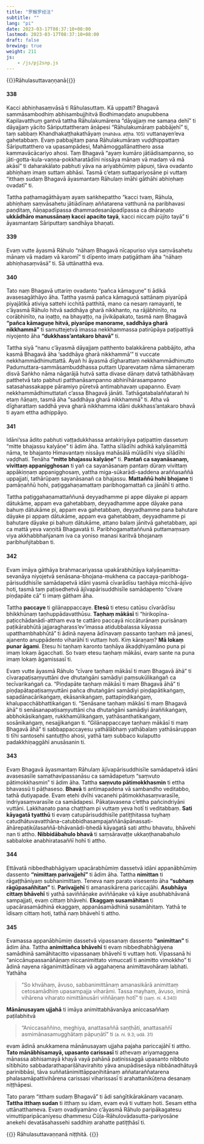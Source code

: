 ```yaml
---
title: "罗睺罗经注"
subtitle: ""
lang: "pi"
date: 2023-03-17T08:37:10+08:00
lastmod: 2023-03-17T08:37:10+08:00
draft: false
brewing: true
weight: 211
js:
    - /js/pj2snp.js
---
```


{{<subtitle>}}Rāhulasuttavaṇṇanā{{</subtitle>}}

#### 338

Kacci abhiṇhasaṃvāsā ti Rāhulasuttaṃ. Kā uppatti? Bhagavā sammāsambodhiṃ abhisambujjhitvā Bodhimaṇḍato anupubbena Kapilavatthuṃ gantvā tattha Rāhulakumārena “dāyajjaṃ me samaṇa dehī” ti dāyajjaṃ yācito Sāriputtattheraṃ āṇāpesi “Rāhulakumāraṃ pabbājehī” ti, taṃ sabbaṃ Khandhakaṭṭhakathāyaṃ <small>(mahāva. aṭṭha. 105)</small> vuttanayen’eva gahetabbaṃ. Evaṃ pabbajitaṃ pana Rāhulakumāraṃ vuḍḍhippattaṃ Sāriputtatthero va upasampādesi, Mahāmoggallānatthero assa kammavācācariyo ahosi. Taṃ Bhagavā “ayaṃ kumāro jātiādisampanno, so jāti-gotta-kula-vaṇṇa-pokkharatādīni nissāya mānaṃ vā madaṃ vā mā akāsī” ti daharakālato pabhuti yāva na ariyabhūmiṃ pāpuṇi, tāva ovadanto abhiṇhaṃ imaṃ suttam abhāsi. Tasmā c’etaṃ suttapariyosāne pi vuttaṃ “itthaṃ sudaṃ Bhagavā āyasmantaṃ Rāhulaṃ imāhi gāthāhi abhiṇhaṃ ovadatī” ti.

Tattha paṭhamagāthāyaṃ ayaṃ saṅkhepattho “kacci tvaṃ, Rāhula, abhiṇhaṃ saṃvāsahetu jātiādīnaṃ aññatarena vatthunā na paribhavasi paṇḍitaṃ, ñāṇapadīpassa dhammadesanāpadīpassa ca dhāraṇato **ukkādhāro manussānaṃ kacci apacito tayā**, kacci niccaṃ pūjito tayā” ti āyasmantaṃ Sāriputtaṃ sandhāya bhaṇati.

#### 339

Evaṃ vutte āyasmā Rāhulo “nāhaṃ Bhagavā nīcapuriso viya saṃvāsahetu mānaṃ vā madaṃ vā karomī” ti dīpento imaṃ paṭigātham āha “nāhaṃ abhiṇhasaṃvāsā” ti. Sā uttānatthā eva.

#### 340

Tato naṃ Bhagavā uttariṃ ovadanto “pañca kāmaguṇe” ti ādikā avasesagāthāyo āha. Tattha yasmā pañca kāmaguṇā sattānaṃ piyarūpā piyajātikā ativiya sattehi icchitā patthitā, mano ca nesaṃ ramayanti, te c’āyasmā Rāhulo hitvā saddhāya gharā nikkhanto, na rājābhinīto, na corābhinīto, na iṇaṭṭo, na bhayaṭṭo, na jīvikāpakato, tasmā naṃ Bhagavā **“pañca kāmaguṇe hitvā, piyarūpe manorame, saddhāya gharā nikkhammā”** ti samuttejetvā imassa nekkhammassa patirūpāya paṭipattiyā niyojento āha **“dukkhass’antakaro bhavā”** ti.

Tattha siyā “nanu c’āyasmā dāyajjaṃ patthento balakkārena pabbājito, atha kasmā Bhagavā āha ‘saddhāya gharā nikkhammā’” ti vuccate nekkhammādhimuttattā. Ayañ hi āyasmā dīgharattaṃ nekkhammādhimutto Padumuttara-sammāsambuddhassa puttaṃ Uparevataṃ nāma sāmaṇeraṃ disvā Saṅkho nāma nāgarājā hutvā satta divase dānaṃ datvā tathābhāvaṃ patthetvā tato pabhuti patthanāsampanno abhinīhārasampanno satasahassakappe pāramiyo pūretvā antimabhavaṃ upapanno. Evaṃ nekkhammādhimuttatañ c’assa Bhagavā jānāti. Tathāgatabalaññatarañ hi etaṃ ñāṇaṃ, tasmā āha “saddhāya gharā nikkhammā” ti. Atha vā dīgharattaṃ saddhā yeva gharā nikkhamma idāni dukkhass’antakaro bhavā ti ayam ettha adhippāyo.

#### 341

Idāni’ssa ādito pabhuti vaṭṭadukkhassa antakiriyāya paṭipattiṃ dassetuṃ “mitte bhajassu kalyāṇe” ti ādim āha. Tattha sīlādīhi adhikā kalyāṇamittā nāma, te bhajanto Himavantaṃ nissāya mahāsālā mūlādīhi viya sīlādīhi vaḍḍhati. Tenāha **“mitte bhajassu kalyāṇe”** ti. **Pantañ ca sayanāsanaṃ, vivittaṃ appanigghosan** ti yañ ca sayanāsanaṃ pantaṃ dūraṃ vivittaṃ appākiṇṇaṃ appanigghosaṃ, yattha miga-sūkarādi-saddena araññasaññā uppajjati, tathārūpaṃ sayanāsanañ ca bhajassu. **Mattaññū hohi bhojane** ti pamāṇaññū hohi, paṭiggahaṇamattaṃ paribhogamattañ ca jānāhī ti attho.

Tattha paṭiggahaṇamattaññunā deyyadhamme pi appe dāyake pi appaṃ dātukāme, appam eva gahetabbaṃ, deyyadhamme appe dāyake pana bahuṃ dātukāme pi, appam eva gahetabbaṃ, deyyadhamme pana bahutare dāyake pi appaṃ dātukāme, appam eva gahetabbaṃ, deyyadhamme pi bahutare dāyake pi bahuṃ dātukāme, attano balaṃ jānitvā gahetabbaṃ, api ca mattā yeva vaṇṇitā Bhagavatā ti. Paribhogamattaññunā puttamaṃsaṃ viya akkhabbhañjanam iva ca yoniso manasi karitvā bhojanaṃ paribhuñjitabban ti.

#### 342

Evam imāya gāthāya brahmacariyassa upakārabhūtāya kalyāṇamitta-sevanāya niyojetvā senāsana-bhojana-mukhena ca paccaya-paribhoga-pārisuddhisīle samādapetvā idāni yasmā cīvarādīsu taṇhāya micchā-ājīvo hoti, tasmā taṃ paṭisedhetvā ājīvapārisuddhisīle samādapento “cīvare piṇḍapāte cā” ti imaṃ gātham āha.

Tattha **paccaye** ti gilānappaccaye. **Etesū** ti etesu catūsu cīvarādīsu bhikkhūnaṃ taṇhuppādavatthūsu. **Taṇhaṃ mākāsī** ti “hirikopīna-paṭicchādanādi-attham eva te cattāro paccayā niccāturānaṃ purisānaṃ paṭikārabhūtā jajjaragharass’ev’imassa atidubbalassa kāyassa upatthambhabhūtā” ti ādinā nayena ādīnavaṃ passanto taṇhaṃ mā janesi, ajanento anuppādento viharāhī ti vuttaṃ hoti. Kiṃ kāraṇaṃ? **Mā lokaṃ punar āgami**. Etesu hi taṇhaṃ karonto taṇhāya ākaḍḍhiyamāno puna pi imaṃ lokaṃ āgacchati. So tvaṃ etesu taṇhaṃ mākāsi, evaṃ sante na puna imaṃ lokaṃ āgamissasī ti.

Evaṃ vutte āyasmā Rāhulo “cīvare taṇhaṃ mākāsī ti maṃ Bhagavā āhā” ti cīvarapaṭisaṃyuttāni dve dhutaṅgāni samādiyi paṃsukūlikaṅgañ ca tecīvarikaṅgañ ca. “Piṇḍapāte taṇhaṃ mākāsī ti maṃ Bhagavā āhā” ti piṇḍapātapaṭisaṃyuttāni pañca dhutaṅgāni samādiyi piṇḍapātikaṅgaṃ, sapadānacārikaṅgaṃ, ekāsanikaṅgaṃ, pattapiṇḍikaṅgaṃ, khalupacchābhattikaṅgan ti. “Senāsane taṇhaṃ mākāsī ti maṃ Bhagavā āhā” ti senāsanapaṭisaṃyuttāni cha dhutaṅgāni samādiyi āraññikaṅgaṃ, abbhokāsikaṅgaṃ, rukkhamūlikaṅgaṃ, yathāsanthatikaṅgaṃ, sosānikaṅgaṃ, nesajjikaṅgan ti. “Gilānappaccaye taṇhaṃ mākāsī ti maṃ Bhagavā āhā” ti sabbappaccayesu yathālābhaṃ yathābalaṃ yathāsāruppan ti tīhi santosehi santuṭṭho ahosi, yathā taṃ subbaco kulaputto padakkhiṇaggāhī anusāsanin ti.

#### 343

Evaṃ Bhagavā āyasmantaṃ Rāhulaṃ ājīvapārisuddhisīle samādapetvā idāni avasesasīle samathavipassanāsu ca samādapetuṃ “saṃvuto pātimokkhasmin” ti ādim āha. Tattha **saṃvuto pātimokkhasmin** ti ettha bhavassū ti pāṭhaseso. **Bhavā** ti antimapadena vā sambandho veditabbo, tathā dutiyapade. Evam etehi dvīhi vacanehi pātimokkhasaṃvarasīle, indriyasaṃvarasīle ca samādapesi. Pākaṭavasena c’ettha pañcindriyāni vuttāni. Lakkhaṇato pana chaṭṭham pi vuttaṃ yeva hotī ti veditabbaṃ. **Sati kāyagatā tyatthū** ti evaṃ catupārisuddhisīle patiṭṭhitassa tuyhaṃ catudhātuvavatthāna-catubbidhasampajaññānāpānassati-āhārepaṭikūlasaññā-bhāvanādi-bhedā kāyagatā sati atthu bhavatu, bhāvehi nan ti attho. **Nibbidābahulo bhavā** ti saṃsāravaṭṭe ukkaṇṭhanabahulo sabbaloke anabhiratasaññī hohī ti attho.

#### 344

Ettāvatā nibbedhabhāgiyaṃ upacārabhūmiṃ dassetvā idāni appanābhūmiṃ dassento **“nimittaṃ parivajjehī”** ti ādim āha. Tattha **nimittan** ti rāgaṭṭhāniyaṃ subhanimittaṃ. Teneva naṃ parato visesento āha **“subhaṃ rāgūpasañhitan”** ti. **Parivajjehī** ti amanasikārena pariccajāhi. **Asubhāya cittaṃ bhāvehī** ti yathā saviññāṇake aviññāṇake vā kāye asubhabhāvanā sampajjati, evaṃ cittaṃ bhāvehi. **Ekaggaṃ susamāhitan** ti upacārasamādhinā ekaggaṃ, appanāsamādhinā susamāhitaṃ. Yathā te īdisaṃ cittaṃ hoti, tathā naṃ bhāvehī ti attho.

#### 345

Evamassa appanābhūmiṃ dassetvā vipassanaṃ dassento **“animittan”** ti ādim āha. Tattha **animittañca bhāvehī** ti evaṃ nibbedhabhāgiyena samādhinā samāhitacitto vipassanaṃ bhāvehī ti vuttaṃ hoti. Vipassanā hi “aniccānupassanāñāṇaṃ niccanimittato vimuccatī ti animitto vimokkho” ti ādinā nayena rāganimittādīnaṃ vā aggahaṇena animittavohāraṃ labhati. Yathāha

> “So khvāhaṃ, āvuso, sabbanimittānaṃ amanasikārā animittaṃ cetosamādhiṃ upasampajja viharāmi. Tassa mayhaṃ, āvuso, iminā vihārena viharato nimittānusāri viññāṇaṃ hotī” ti <small>(saṃ. ni. 4.340)</small>

**Mānānusayam ujjahā** ti imāya animittabhāvanāya aniccasaññaṃ paṭilabhitvā

> “Aniccasaññino, meghiya, anattasaññā saṇṭhāti, anattasaññī asmimānasamugghātaṃ pāpuṇātī” ti <small>(a. ni. 9.3; udā. 31)</small>

evam ādinā anukkamena mānānusayaṃ ujjaha pajaha pariccajāhī ti attho. **Tato mānābhisamayā, upasanto carissasī** ti athevaṃ ariyamaggena mānassa abhisamayā khayā vayā pahānā paṭinissaggā upasanto nibbuto sītibhūto sabbadarathapariḷāhavirahito yāva anupādisesāya nibbānadhātuyā parinibbāsi, tāva suññatānimittāppaṇihitānaṃ aññataraññatarena phalasamāpattivihārena carissasi viharissasī ti arahattanikūṭena desanaṃ niṭṭhāpesi.

Tato paraṃ “itthaṃ sudaṃ Bhagavā” ti ādi saṅgītikārakānaṃ vacanaṃ. **Tattha itthaṃ sudan** ti itthaṃ su idaṃ, evam evā ti vuttaṃ hoti. Sesam ettha uttānatthameva. Evaṃ ovadiyamāno c’āyasmā Rāhulo paripākagatesu vimuttiparipācaniyesu dhammesu Cūḷa-Rāhulovādasutta-pariyosāne anekehi devatāsahassehi saddhiṃ arahatte patiṭṭhāsī ti.

{{<eof>}}
    Rāhulasuttavaṇṇanā niṭṭhitā.
{{</eof>}}